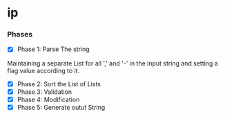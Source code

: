 # ip

### Phases
- [x] Phase 1: Parse The string

Maintaining a separate List for all ',' and '-' in the input string and setting a flag value according to it. 

- [x] Phase 2: Sort the List of Lists
- [x] Phase 3: Validation 
- [x] Phase 4: Modification
- [x] Phase 5: Generate outut String  